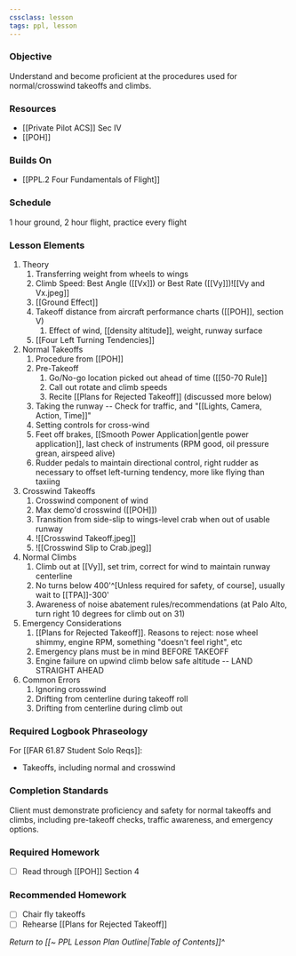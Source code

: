 ```yaml
---
cssclass: lesson
tags: ppl, lesson
---
```

### Objective
Understand and become proficient at the procedures used for normal/crosswind takeoffs and climbs. 

### Resources
- [[Private Pilot ACS]] Sec IV
- [[POH]]

### Builds On
- [[PPL.2 Four Fundamentals of Flight]]

### Schedule
1 hour ground, 2 hour flight, practice every flight

### Lesson Elements
1. Theory
	1. Transferring weight from wheels to wings
	2. Climb Speed: Best Angle ([[Vx]]) or Best Rate ([[Vy]])![[Vy and Vx.jpeg]]
	3. [[Ground Effect]]
	4. Takeoff distance from aircraft performance charts ([[POH]], section V)
		1. Effect of wind, [[density altitude]], weight, runway surface
	6. [[Four Left Turning Tendencies]]
2. Normal Takeoffs
	1. Procedure from [[POH]]
	2. Pre-Takeoff
		1. Go/No-go location picked out ahead of time ([[50-70 Rule]]
		2. Call out rotate and climb speeds
		3. Recite [[Plans for Rejected Takeoff]] (discussed more below)
	3. Taking the runway -- Check for traffic, and "[[Lights, Camera, Action, Time]]"
	4. Setting controls for cross-wind
	5. Feet off brakes, [[Smooth Power Application|gentle power application]], last check of instruments (RPM good, oil pressure grean, airspeed alive)
	6. Rudder pedals to maintain directional control, right rudder as necessary to offset left-turning tendency, more like flying than taxiing
3. Crosswind Takeoffs
	1. Crosswind component of wind
	3. Max demo'd crosswind ([[POH]])
	2. Transition from side-slip to wings-level crab when out of usable runway
	3. ![[Crosswind Takeoff.jpeg]]
	4. ![[Crosswind Slip to Crab.jpeg]]
5. Normal Climbs 
	1. Climb out at [[Vy]], set trim, correct for wind to maintain runway centerline
	2. No turns below 400'^[Unless required for safety, of course], usually wait to [[TPA]]-300'
	3. Awareness of noise abatement rules/recommendations (at Palo Alto, turn right 10 degrees for climb out on 31)
6. Emergency Considerations
	1. [[Plans for Rejected Takeoff]]. Reasons to reject: nose wheel shimmy, engine RPM, something "doesn't feel right", etc
	2. Emergency plans must be in mind BEFORE TAKEOFF
	3. Engine failure on upwind climb below safe altitude -- LAND STRAIGHT AHEAD
7. Common Errors
	1. Ignoring crosswind
	2. Drifting from centerline during takeoff roll
	3. Drifting from centerline during climb out

### Required Logbook Phraseology
For [[FAR 61.87 Student Solo Reqs]]: 
- Takeoffs, including normal and crosswind

### Completion Standards
Client must demonstrate proficiency and safety for normal takeoffs and climbs, including pre-takeoff checks, traffic awareness, and emergency options.

### Required Homework
 - [ ] Read through [[POH]] Section 4

### Recommended Homework 
- [ ] Chair fly takeoffs
- [ ] Rehearse [[Plans for Rejected Takeoff]]

*Return to [[~ PPL Lesson Plan Outline|Table of Contents]]^*